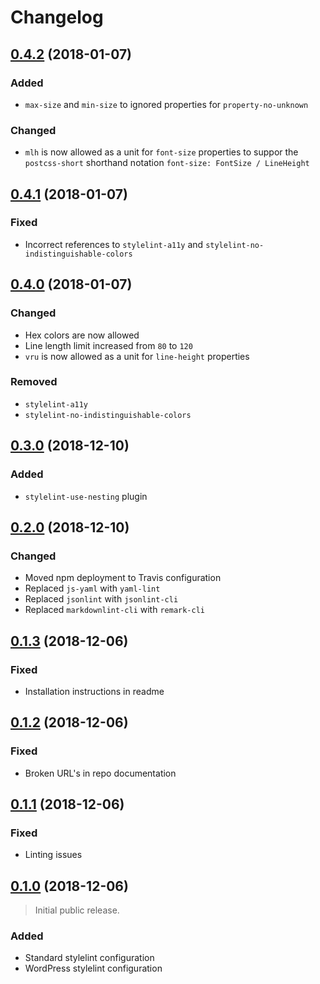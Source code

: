 # Changelog

## [0.4.2][] (2018-01-07)

### Added
- `max-size` and `min-size` to ignored properties for `property-no-unknown`

### Changed
- `mlh` is now allowed as a unit for `font-size` properties to suppor the
  `postcss-short` shorthand notation `font-size: FontSize / LineHeight`

## [0.4.1][] (2018-01-07)

### Fixed
- Incorrect references to `stylelint-a11y` and `stylelint-no-indistinguishable-colors`

## [0.4.0][] (2018-01-07)

### Changed
- Hex colors are now allowed
- Line length limit increased from `80` to `120`
- `vru` is now allowed as a unit for `line-height` properties

### Removed
- `stylelint-a11y`
- `stylelint-no-indistinguishable-colors`

## [0.3.0][] (2018-12-10)

### Added
- `stylelint-use-nesting` plugin

## [0.2.0][] (2018-12-10)

### Changed
- Moved npm deployment to Travis configuration
- Replaced `js-yaml` with `yaml-lint`
- Replaced `jsonlint` with `jsonlint-cli`
- Replaced `markdownlint-cli` with `remark-cli`

## [0.1.3][] (2018-12-06)

### Fixed
- Installation instructions in readme

## [0.1.2][] (2018-12-06)

### Fixed
- Broken URL's in repo documentation

## [0.1.1][] (2018-12-06)

### Fixed
- Linting issues

## [0.1.0][] (2018-12-06)

> Initial public release.

### Added
- Standard stylelint configuration
- WordPress stylelint configuration

[0.4.2]: https://github.com/mgsisk/eslint-config/compare/v0.4.1...v0.4.2
[0.4.1]: https://github.com/mgsisk/eslint-config/compare/v0.4.0...v0.4.1
[0.4.0]: https://github.com/mgsisk/eslint-config/compare/v0.3.0...v0.4.0
[0.3.0]: https://github.com/mgsisk/eslint-config/compare/v0.2.0...v0.3.0
[0.2.0]: https://github.com/mgsisk/eslint-config/compare/v0.1.3...v0.2.0
[0.1.3]: https://github.com/mgsisk/eslint-config/compare/v0.1.2...v0.1.3
[0.1.2]: https://github.com/mgsisk/eslint-config/compare/v0.1.1...v0.1.2
[0.1.1]: https://github.com/mgsisk/eslint-config/compare/v0.1.0...v0.1.1
[0.1.0]: https://github.com/mgsisk/stylelint-config/tree/v0.1.0
